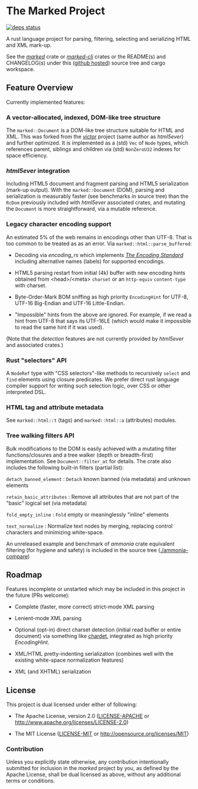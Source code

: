 # The Marked Project

[![deps status](https://deps.rs/repo/github/dekellum/marked/status.svg)](https://deps.rs/repo/github/dekellum/marked)

A rust language project for parsing, filtering, selecting and serializing HTML
and XML mark-up.

See the _[marked]_ crate or _[marked-cli]_ crates or the README(s) and
CHANGELOG(s) under this ([github hosted]) source tree and cargo workspace.

## Feature Overview

Currently implemented features:

### A vector-allocated, indexed, DOM-like tree structure

The `marked::Document` is a DOM-like tree structure suitable for HTML and
XML. This was forked from the _[victor]_ project (same author as _html5ever_)
and further optimized.  It is implemented as a (std) `Vec` of `Node` types,
which references parent, siblings and children via (std) `NonZeroU32` indexes
for space efficiency.

### _html5ever_ integration

Including HTML5 document and fragment parsing and HTML5 serialization (mark-up
output). With the `marked::Document` (DOM), parsing and serialization is
measurably faster (see benchmarks in source tree) than the `RcDom` previously
included with *html5ever* associated crates, and mutating the `Document` is
more straightforward, via a mutable reference.

### Legacy character encoding support

An estimated 5% of the web remains in encodings other than UTF-8. That is too
common to be treated as as an error. Via `marked::html::parse_buffered`:

* Decoding via _encoding_rs_ which implements _[The Encoding Standard]_ including
  alternative names (labels) for supported encodings.

* HTML5 parsing restart from initial (4k) buffer with new encoding hints
  obtained from \<head>/\<meta> `charset` or an `http-equiv` `content-type` with
  charset.

* Byte-Order-Mark BOM sniffing as high priority `EncodingHint` for UTF-8, UTF-16
  Big-Endian and UTF-16 Little-Endian.

* "Impossible" hints from the above are ignored. For example, if we read a hint
  from UTF-8 that says its UTF-16LE (which would make it impossible to
  read the same hint if it was used).

(Note that the _detection_ features are not currently provided by _html5ever_ and
associated crates.)

### Rust "selectors" API

A `NodeRef` type with "CSS selectors"-like methods to recursively `select` and
`find` elements using closure predicates.  We prefer direct rust language
compiler support for writing such selection logic, over CSS or other
interpreted DSL.

### HTML tag and attribute metadata

See `marked::html::t` (tags) and `marked::html::a` (attributes) modules.

### Tree walking filters API

Bulk modifications to the DOM is easily achieved with a mutating filter
functions/closures and a tree walker (depth or breadth-first)
implementation. See `Document::filter_at` for details.  The crate also includes
the following built-in filters (partial list):

`detach_banned_element`
: `Detach` known banned (via metadata) and unknown elements

`retain_basic_attributes`
: Remove all attributes that are not part of the "basic" logical set (via metadata)

`fold_empty_inline`
: `Fold` empty or meaninglessly "inline" elements

`text_normalize`
: Normalize text nodes by merging, replacing control characters and minimizing white-space.

An unreleased example and benchmark of _ammonia_ crate equivalent filtering
(for hygiene and safety) is included in the source tree ([./ammonia-compare])

## Roadmap

Features incomplete or unstarted which may be included in this project in the
future (PRs welcome):

* Complete (faster, more correct) strict-mode XML parsing

* Lenient-mode XML parsing

* Optional (opt-in) direct charset detection (initial read buffer or entire
  document) via something like [chardet], integrated as high priority
  _EncodingHint_.

* XML/HTML pretty-indenting serialization (combines well with the existing white-space
  normalization features)

* XML (and XHTML) serialization

## License

This project is dual licensed under either of following:

* The Apache License, version 2.0
  ([LICENSE-APACHE] or http://www.apache.org/licenses/LICENSE-2.0)

* The MIT License
  ([LICENSE-MIT] or http://opensource.org/licenses/MIT)

### Contribution

Unless you explicitly state otherwise, any contribution intentionally submitted
for inclusion in the _marked_ project by you, as defined by the Apache License,
shall be dual licensed as above, without any additional terms or conditions.

[github hosted]: https://github.com/dekellum/marked
[marked]: https://docs.rs/crate/marked
[marked-cli]: https://crates.io/crates/marked-cli
[The Encoding Standard]: https://encoding.spec.whatwg.org/
[./ammonia-compare]: https://github.com/dekellum/marked/tree/master/ammonia-compare
[victor]: https://github.com/SimonSapin/victor
[chardet]: https://crates.io/crates/chardet
[LICENSE-APACHE]: https://github.com/dekellum/marked/tree/master/LICENSE-APACHE
[LICENSE-MIT]: https://github.com/dekellum/marked/tree/master/LICENSE-MIT
